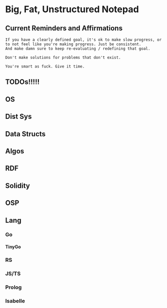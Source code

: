 # Big, Fat, Unstructured Notepad

## Current Reminders and Affirmations
    If you have a clearly defined goal, it's ok to make slow progress, or to not feel like you're making progress. Just be consistent. 
    And make damn sure to keep re-evaluating / redefining that goal. 

    Don't make solutions for problems that don't exist. 

    You're smart as fuck. Give it time. 

## TODOs!!!!!

## OS

## Dist Sys

## Data Structs

## Algos

## RDF

## Solidity

## OSP

## Lang
### Go

#### TinyGo

### RS

### JS/TS

### Prolog

### Isabelle
